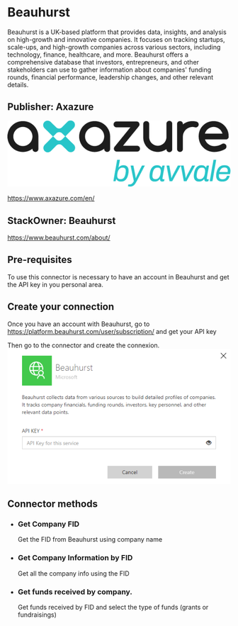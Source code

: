 # Beauhurst
Beauhurst is a UK-based platform that provides data, insights, and analysis on high-growth and innovative companies. It focuses on tracking startups, scale-ups, and high-growth companies across various sectors, including technology, finance, healthcare, and more. Beauhurst offers a comprehensive database that investors, entrepreneurs, and other stakeholders can use to gather information about companies' funding rounds, financial performance, leadership changes, and other relevant details.

## Publisher: Axazure
![Icon](./AxazureLogo.png)

https://www.axazure.com/en/

## StackOwner: Beauhurst
https://www.beauhurst.com/about/

## Pre-requisites
To use this connector is necessary to have an account in Beauhurst and get the API key in you personal area.

## Create your connection

Once you have an account with Beauhurst, go to https://platform.beauhurst.com/user/subscription/ and get your API key 

Then go to the connector and create the connexion.
![Icon](./Connect.png)

## Connector methods

- ### <strong> Get Company FID </strong>
    Get the FID from Beauhurst using company name
- ### <strong> Get Company Information by FID </strong>
    Get all the company info using the FID
- ### <strong> Get funds received by company.</strong>
    Get funds received by FID and select the type of funds (grants or fundraisings)

